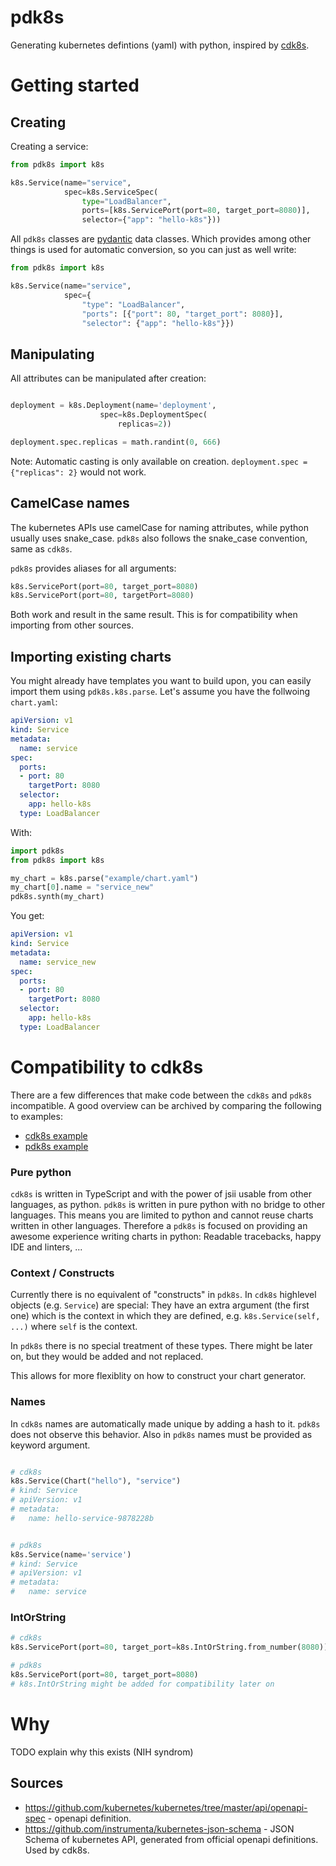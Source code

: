 # pdk8s

Generating kubernetes defintions (yaml) with python, inspired by [cdk8s](https://github.com/awslabs/cdk8s).



# Getting started

<!-- add nice video here -->

## Creating

Creating a service:

```python
from pdk8s import k8s

k8s.Service(name="service",
            spec=k8s.ServiceSpec(
                type="LoadBalancer",
                ports=[k8s.ServicePort(port=80, target_port=8080)],
                selector={"app": "hello-k8s"}))
```

All `pdk8s` classes are [pydantic](https://pydantic-docs.helpmanual.io/) data classes.  Which provides among other things is used for automatic conversion, so you can just as well write:

```python
from pdk8s import k8s

k8s.Service(name="service",
            spec={
                "type": "LoadBalancer",
                "ports": [{"port": 80, "target_port": 8080}],
                "selector": {"app": "hello-k8s"}})
```

## Manipulating

All attributes can be manipulated after creation:

```python

deployment = k8s.Deployment(name='deployment',
                    spec=k8s.DeploymentSpec(
                        replicas=2))

deployment.spec.replicas = math.randint(0, 666)
```

Note: Automatic casting is only available on creation.  `deployment.spec = {"replicas": 2}` would not work.

## CamelCase names

The kubernetes APIs use camelCase for naming attributes, while python usually uses snake_case.  `pdk8s` also follows the snake_case convention, same as `cdk8s`.

`pdk8s` provides aliases for all arguments:

```python
k8s.ServicePort(port=80, target_port=8080)
k8s.ServicePort(port=80, targetPort=8080)
```

Both work and result in the same result.  This is for compatibility when importing from other sources.

## Importing existing charts

You might already have templates you want to build upon, you can easily import them using `pdk8s.k8s.parse`. Let's assume you have the follwoing `chart.yaml`:

```yaml
apiVersion: v1
kind: Service
metadata:
  name: service
spec:
  ports:
  - port: 80
    targetPort: 8080
  selector:
    app: hello-k8s
  type: LoadBalancer
```

With:

```python
import pdk8s
from pdk8s import k8s

my_chart = k8s.parse("example/chart.yaml")
my_chart[0].name = "service_new"
pdk8s.synth(my_chart)
```

You get:

```yaml
apiVersion: v1
kind: Service
metadata:
  name: service_new
spec:
  ports:
  - port: 80
    targetPort: 8080
  selector:
    app: hello-k8s
  type: LoadBalancer
```

# Compatibility to cdk8s

There are a few differences that make code between the `cdk8s` and `pdk8s` incompatible.  A good overview can be archived by comparing the following to examples:

 * [cdk8s example](https://github.com/awslabs/cdk8s/blob/master/docs/getting-started/python.md#importing-constructs-for-the-kubernetes-api)
 * [pdk8s example](https://github.com/FlorianLudwig/pdk8s/blob/master/example/hello_world.py)

### Pure python

`cdk8s` is written in TypeScript and with the power of jsii usable from other languages, as python.  `pdk8s` is written in pure python with no bridge to other languages.  This means you are limited to python and cannot reuse charts written in other languages.  Therefore a `pdk8s` is focused on providing an awesome experience writing charts in python:  Readable tracebacks, happy IDE and linters, ... 

### Context / Constructs

Currently there is no equivalent of "constructs" in `pdk8s`.  In `cdk8s` highlevel objects (e.g. `Service`) are special:  They have an extra argument (the first one) which is the context in which they are defined, e.g. `k8s.Service(self, ...)` where `self` is the context.

In `pdk8s` there is no special treatment of these types.  There might be later on, but they would be added and not replaced.

This allows for more flexiblity on how to construct your chart generator.


### Names

In `cdk8s` names are automatically made unique by adding a hash to it.  `pdk8s` does not observe this behavior.  Also in `pdk8s` names must be provided as keyword argument.

```python

# cdk8s
k8s.Service(Chart("hello"), "service")
# kind: Service
# apiVersion: v1
# metadata:
#   name: hello-service-9878228b


# pdk8s
k8s.Service(name='service')
# kind: Service
# apiVersion: v1
# metadata:
#   name: service


```
<!-- TODO add reasoning -->

### IntOrString

```python
# cdk8s
k8s.ServicePort(port=80, target_port=k8s.IntOrString.from_number(8080))

# pdk8s
k8s.ServicePort(port=80, target_port=8080)
# k8s.IntOrString might be added for compatibility later on
```


# Why

TODO explain why this exists (NIH syndrom)
## Sources

 * https://github.com/kubernetes/kubernetes/tree/master/api/openapi-spec - openapi definition.
 * https://github.com/instrumenta/kubernetes-json-schema - JSON Schema of kubernetes API, generated from official openapi definitions.  Used by cdk8s.
